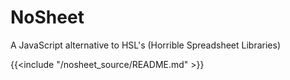 
# NoSheet
A JavaScript alternative to HSL's (Horrible Spreadsheet Libraries)

{{<include "/nosheet_source/README.md" >}}

